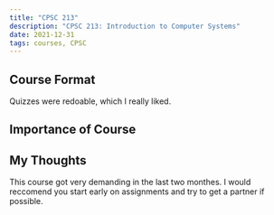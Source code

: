 ```yaml
---
title: "CPSC 213"
description: "CPSC 213: Introduction to Computer Systems"
date: 2021-12-31
tags: courses, CPSC
---
```


## Course Format
Quizzes were redoable, which I really liked.

## Importance of Course

## My Thoughts
This course got very demanding in the last two monthes. I would reccomend you start early on assignments and try to get a partner if possible. 
